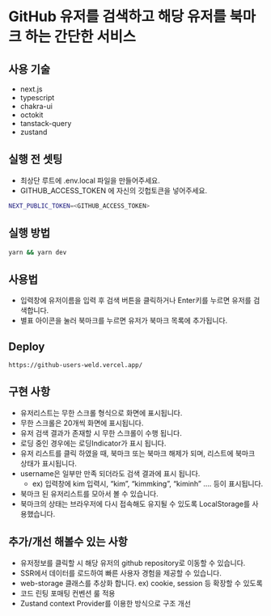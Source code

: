 # GitHub 유저를 검색하고 해당 유저를 북마크 하는 간단한 서비스

## 사용 기술

- next.js
- typescript
- chakra-ui
- octokit
- tanstack-query
- zustand

## 실행 전 셋팅

- 최상단 루트에 .env.local 파일을 만들어주세요.
- GITHUB_ACCESS_TOKEN 에 자신의 깃헙토큰을 넣어주세요.

```sh
NEXT_PUBLIC_TOKEN=<GITHUB_ACCESS_TOKEN>
```

## 실행 방법

```bash
yarn && yarn dev
```

## 사용법

- 입력창에 유저이름을 입력 후 검색 버튼을 클릭하거나 Enter키를 누르면 유저를 검색합니다.
- 별표 아이콘을 눌러 북마크를 누르면 유저가 북마크 목록에 추가됩니다.

## Deploy
```
https://github-users-weld.vercel.app/
```

## 구현 사항

- 유저리스트는 무한 스크롤 형식으로 화면에 표시됩니다.
- 무한 스크롤은 20개씩 화면에 표시됩니다.
- 유저 검색 결과가 존재할 시 무한 스크롤이 수행 됩니다.
- 로딩 중인 경우에는 로딩Indicator가 표시 됩니다.
- 유저 리스트를 클릭 하였을 때, 북마크 또는 북마크 해제가 되며, 리스트에 북마크 상태가 표시됩니다.
- username은 일부만 만족 되더라도 검색 결과에 표시 됩니다.
  - ex) 입력창에 kim 입력시, “kim”, “kimmking”, “kiminh” …. 등이 표시됩니다.
- 북마크 된 유저리스트를 모아서 볼 수 있습니다.
- 북마크의 상태는 브라우저에 다시 접속해도 유지될 수 있도록 LocalStorage를 사용했습니다.

## 추가/개선 해볼수 있는 사항

- 유저정보를 클릭할 시 해당 유저의 github repository로 이동할 수 있습니다.
- SSR에서 데이터를 로드하여 빠른 사용자 경험을 제공할 수 있습니다.
- web-storage 클래스를 추상화 합니다. ex) cookie, session 등 확장할 수 있도록
- 코드 린팅 포매팅 컨벤션 룰 적용
- Zustand context Provider를 이용한 방식으로 구조 개선
